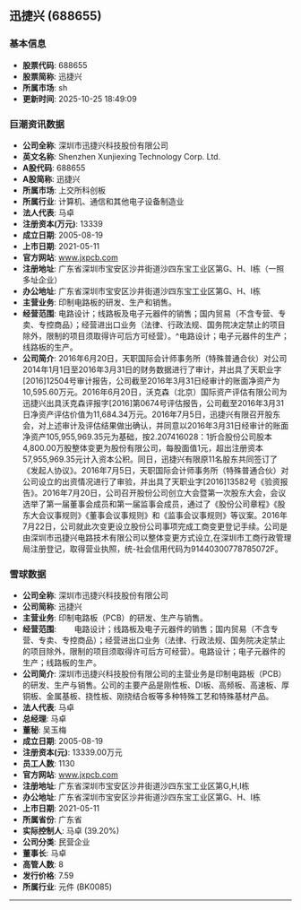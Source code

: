## 迅捷兴 (688655)

### 基本信息

- **股票代码**: 688655
- **股票简称**: 迅捷兴
- **所属市场**: sh
- **更新时间**: 2025-10-25 18:49:09

### 巨潮资讯数据

- **公司全称**: 深圳市迅捷兴科技股份有限公司
- **英文名称**: Shenzhen Xunjiexing Technology Corp. Ltd.
- **A股代码**: 688655
- **A股简称**: 迅捷兴
- **所属市场**: 上交所科创板
- **所属行业**: 计算机、通信和其他电子设备制造业
- **法人代表**: 马卓
- **注册资本(万元)**: 13339
- **成立日期**: 2005-08-19
- **上市日期**: 2021-05-11
- **官方网站**: www.jxpcb.com
- **注册地址**: 广东省深圳市宝安区沙井街道沙四东宝工业区第G、H、I栋（一照多址企业）
- **办公地址**: 广东省深圳市宝安区沙井街道沙四东宝工业区第G、H、I栋
- **主营业务**: 印制电路板的研发、生产和销售。
- **经营范围**: 电路设计；线路板及电子元器件的销售；国内贸易（不含专营、专卖、专控商品）；经营进出口业务（法律、行政法规、国务院决定禁止的项目除外，限制的项目须取得许可后方可经营）。^电路设计；电子元器件的生产；线路板的生产。
- **公司简介**: 2016年6月20日，天职国际会计师事务所（特殊普通合伙）对公司2014年1月1日至2016年3月31日的财务数据进行了审计，并出具了天职业字[2016]12504号审计报告，公司截至2016年3月31日经审计的账面净资产为10,595.60万元。2016年6月20日，沃克森（北京）国际资产评估有限公司为迅捷兴出具沃克森评报字[2016]第0674号评估报告，公司截至2016年3月31日净资产评估价值为11,684.34万元。2016年7月5日，迅捷兴有限召开股东会，对上述审计及评估结果做出确认，并同意以2016年3月31日经审计的账面净资产105,955,969.35元为基础，按2.207416028：1折合股份公司股本4,800.00万股整体变更为股份有限公司，每股面值1元，超出注册资本57,955,969.35元计入资本公积。同日，迅捷兴有限原11名股东共同签订了《发起人协议》。2016年7月5日，天职国际会计师事务所（特殊普通合伙）对公司设立的出资情况进行了审验，并出具了天职业字[2016]13582号《验资报告》。2016年7月20日，公司召开股份公司创立大会暨第一次股东大会，会议选举了第一届董事会成员和第一届监事会成员，通过了《股份公司章程》《股东大会议事规则》《董事会议事规则》和《监事会议事规则》等议案。2016年7月22日，公司就此次变更设立股份公司事项完成工商变更登记手续。公司是由深圳市迅捷兴电路技术有限公司以整体变更方式设立,在深圳市工商行政管理局注册登记，取得营业执照，统-社会信用代码为91440300778785072F。

### 雪球数据

- **公司全称**: 深圳市迅捷兴科技股份有限公司
- **公司简称**: 迅捷兴
- **主营业务**: 印制电路板（PCB）的研发、生产与销售。
- **经营范围**: 　　电路设计；线路板及电子元器件的销售；国内贸易（不含专营、专卖、专控商品）；经营进出口业务（法律、行政法规、国务院决定禁止的项目除外，限制的项目须取得许可后方可经营）。电路设计；电子元器件的生产；线路板的生产。
- **公司简介**: 深圳市迅捷兴科技股份有限公司的主营业务是印制电路板（PCB）的研发、生产与销售。公司的主要产品是刚性板、DI板、高频板、高速板、厚铜板、金属基板、挠性板、刚挠结合板等多种特殊工艺和特殊基材产品。
- **法人代表**: 马卓
- **总经理**: 马卓
- **董秘**: 吴玉梅
- **成立日期**: 2005-08-19
- **注册资本(元)**: 13339.00万元
- **员工人数**: 1130
- **官方网站**: www.jxpcb.com
- **注册地址**: 广东省深圳市宝安区沙井街道沙四东宝工业区第G,H,I栋
- **办公地址**: 广东省深圳市宝安区沙井街道沙四东宝工业区第G、H、I栋
- **上市日期**: 2021-05-11
- **所属省份**: 广东省
- **实际控制人**: 马卓 (39.20%)
- **公司分类**: 民营企业
- **董事长**: 马卓
- **高管人数**: 8
- **发行价格**: 7.59
- **所属行业**: 元件 (BK0085)

---
